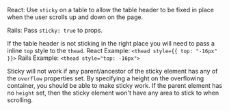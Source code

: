 React: Use `sticky` on a table to allow the table header to be fixed in place when the user scrolls up and down on the page.

Rails: Pass `sticky: true` to props.

If the table header is not sticking in the right place you will need to pass a inline `top` style to the `thead`.
React Example: `<thead style={{ top: "-16px" }}>`
Rails Example: `<thead style="top: -16px">`

Sticky will not work if any parent/ancestor of the sticky element has any of the `overflow` properties set. By specifying a height on the overflowing container, you should be able to make sticky work.
If the parent element has no `height` set, then the sticky element won't have any area to stick to when scrolling.
